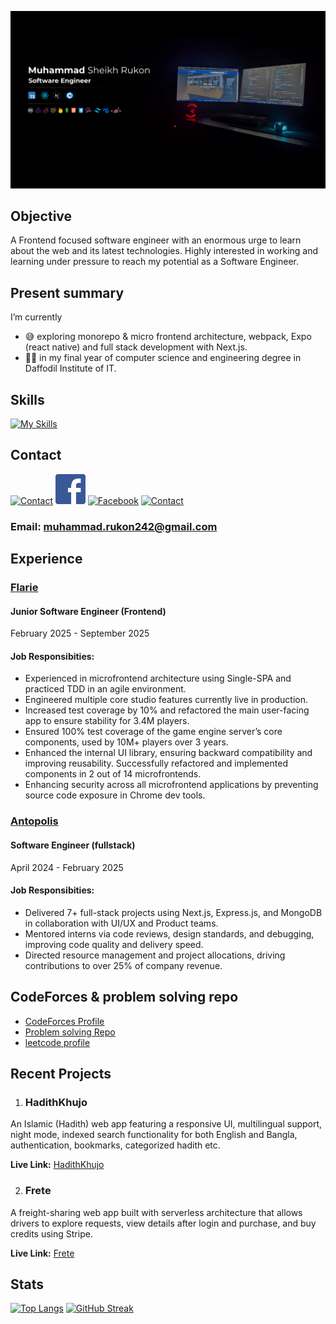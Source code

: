 ![cover](<https://github.com/MuhammadRukon/MuhammadRukon/blob/main/covergithub.com.png>)

## Objective

A Frontend focused software engineer with an enormous urge to learn about the web and its latest technologies. Highly interested in working and learning under pressure to reach my potential as a Software Engineer.

## Present summary

I’m currently
- 😅 exploring monorepo & micro frontend architecture, webpack, Expo (react native) and full stack development with Next.js.
- 😮‍💨 in my final year of computer science and engineering degree in Daffodil Institute of IT.

## Skills
[![My Skills](https://skillicons.dev/icons?i=js,ts,cpp,c,react,next,vite,tailwind,bootstrap,mui,html,css,nodejs,express,mongodb,postgresql,firebase,prisma,mysql,git,github,bitbucket,redux,jest,vscode,vercel,netlify)](https://skillicons.dev)

## Contact

[![Contact](https://skillicons.dev/icons?i=linkedin)](https://www.linkedin.com/in/muhammadrukon/)
[![Facebook](https://github.com/MuhammadRukon/MuhammadRukon/blob/main/facebook.png?raw=true)](https://www.facebook.com/muhammad.rukon.7/)
[![Facebook](https://skillicons.dev/icons?i=twitter)](https://twitter.com/muhammadRukon2)
[![Contact](https://skillicons.dev/icons?i=instagram)](https://www.instagram.com/muhammad.rukon/)

### Email: muhammad.rukon242@gmail.com

## Experience

### [ Flarie ](https://flarie.com/about-flarie)
#### Junior Software Engineer (Frontend)
February 2025 - September 2025
#### Job Responsibities:

- Experienced in microfrontend architecture using Single-SPA and practiced TDD in an agile environment.
- Engineered multiple core studio features currently live in production.
- Increased test coverage by 10% and refactored the main user-facing app to ensure stability for 3.4M players.
- Ensured 100% test coverage of the game engine serverʼs core components, used by 10M+ players over 3 years.
- Enhanced the internal UI library, ensuring backward compatibility and improving reusability. Successfully refactored and
implemented components in 2 out of 14 microfrontends.
- Enhancing security across all microfrontend applications by preventing source code exposure in Chrome dev tools.

### [Antopolis ](https://theantopolis.com/)
#### Software Engineer (fullstack)
April 2024 - February 2025
#### Job Responsibities:

- Delivered 7+ full-stack projects using Next.js, Express.js, and MongoDB in collaboration with UI/UX and Product teams.
- Mentored interns via code reviews, design standards, and debugging, improving code quality and delivery speed.
- Directed resource management and project allocations, driving contributions to over 25% of company revenue.

## CodeForces & problem solving repo

- [CodeForces Profile ](https://codeforces.com/profile/Escanor_)
- [Problem solving Repo ](https://github.com/MuhammadRukon/problem-solving)
- [leetcode profile ](https://leetcode.com/u/muhammadrukon/)

## Recent Projects

1. ### HadithKhujo

An Islamic (Hadith) web app featuring a responsive UI, multilingual support, night mode, indexed search functionality for both
English and Bangla, authentication, bookmarks, categorized hadith etc.

**Live Link:** [HadithKhujo](https://hadithkhujo.netlify.app/)

2. ### Frete

A freight-sharing web app built with serverless architecture that allows drivers to explore requests, view details after login and
purchase, and buy credits using Stripe.

**Live Link:** [Frete](https://frete-a8155.web.app/)

## Stats

[![Top Langs](https://github-readme-stats.vercel.app/api/top-langs/?username=MuhammadRukon&theme=transparent&card_width=1000&hide_border=true)](https://github.com/anuraghazra/github-readme-stats)
[![GitHub Streak](https://streak-stats.demolab.com?user=MuhammadRukon&theme=transparent&hide_border=true&card_width=1000)](https://git.io/streak-stats)
